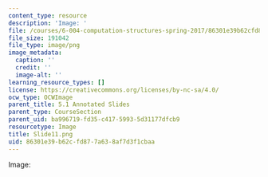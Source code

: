 ```yaml
---
content_type: resource
description: 'Image: '
file: /courses/6-004-computation-structures-spring-2017/86301e39b62cfd877a638af7d3f1cbaa_Slide11.png
file_size: 191042
file_type: image/png
image_metadata:
  caption: ''
  credit: ''
  image-alt: ''
learning_resource_types: []
license: https://creativecommons.org/licenses/by-nc-sa/4.0/
ocw_type: OCWImage
parent_title: 5.1 Annotated Slides
parent_type: CourseSection
parent_uid: ba996719-fd35-c417-5993-5d31177dfcb9
resourcetype: Image
title: Slide11.png
uid: 86301e39-b62c-fd87-7a63-8af7d3f1cbaa
---
```

Image: 